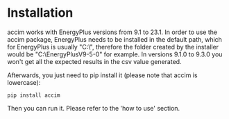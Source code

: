 # Installation
accim works with EnergyPlus versions from 9.1 to 23.1. In order to use the accim package, EnergyPlus needs to be installed in the default path, which for EnergyPlus is usually "C:\\", therefore the folder created by the installer would be "C:\\EnergyPlusV9-5-0" for example. In versions 9.1.0 to 9.3.0 you won't get all the expected results in the csv value generated.

Afterwards, you just need to pip install it (please note that accim is lowercase):

`pip install accim`

Then you can run it. Please refer to the 'how to use' section.

